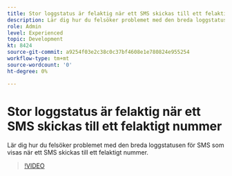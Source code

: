 ```yaml
---
title: Stor loggstatus är felaktig när ett SMS skickas till ett felaktigt nummer
description: Lär dig hur du felsöker problemet med den breda loggstatusen för SMS som visas när ett SMS skickas till ett felaktigt nummer.
role: Admin
level: Experienced
topic: Development
kt: 8424
source-git-commit: a9254f03e2c38c0c37bf4608e1e780824e955254
workflow-type: tm+mt
source-wordcount: '0'
ht-degree: 0%

---
```



# Stor loggstatus är felaktig när ett SMS skickas till ett felaktigt nummer

Lär dig hur du felsöker problemet med den breda loggstatusen för SMS som visas när ett SMS skickas till ett felaktigt nummer.

>[!VIDEO](https://video.tv.adobe.com/v/335980?quality=12)
